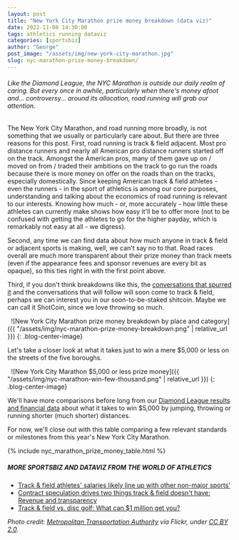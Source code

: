 ```yaml
---
layout: post
title: "New York City Marathon prize money breakdown (data viz)"
date: 2022-11-08 14:30:00
tags: athletics running dataviz
categories: [sportsbiz]
author: "George"
post_image: "/assets/img/new-york-city-marathon.jpg"
slug: nyc-marathon-prize-money-breakdown/
---
```

<h6>Like the Diamond League, the NYC Marathon is outside our daily realm of caring. But every once in awhile, particularly when there's money afoot and... controversy... around its allocation, road running will grab our attention.</h6>

The New York City Marathon, and road running more broadly, is not something that we usually or particularly care about. But there are three reasons for this post. First, road running is track & field adjacent. Most pro distance runners and nearly all American pro distance runners started off on the track. Amongst the American pros, many of them gave up on / moved on from / traded their ambitions on the track to go run the roads because there is more money on offer on the roads than on the tracks, especially domestically. Since keeping American track & field athletes - even the runners - in the sport of athletics is among our core purposes, understanding and talking about the economics of road running is relevant to our interests. Knowing how much - or, more accurately - how little these athletes can currently make shows how easy it'll be to offer more (not to be confused with getting the athletes to go for the higher payday, which is remarkably not easy at all - we digress).  

Second, any time we can find data about how much anyone in track & field or adjacent sports is making, well, we can't say no to that. Road races overall are much more transparent about their prize money than track meets (even if the appearance fees and sponsor revenues are every bit as opaque), so this ties right in with the first point above.

Third, if you don't think breakdowns like this, the [conversations that spurred it](https://www.letsrun.com/forum/flat_read.php?thread=11608353) and the conversations that will follow will soon come to track & field, perhaps we can interest you in our soon-to-be-staked shitcoin. Maybe we can call it ShotCoin, since we love throwing so much.

&nbsp;
![New York City Marathon prize money breakdown by place and category]({{ "/assets/img/nyc-marathon-prize-money-breakdown.png" | relative_url }})
{: .blog-center-image}
&nbsp;

Let's take a closer look at what it takes just to win a mere $5,000 or less on the streets of the five boroughs.

&nbsp;
![New York City Marathon $5,000 or less prize money]({{ "/assets/img/nyc-marathon-win-few-thousand.png" | relative_url }})
{: .blog-center-image}
&nbsp;

We'll have more comparisons before long from our [Diamond League results and financial data](https://nalathletics.com/blog/2022/10/03/diamond-league-earnings-table) about what it takes to win $5,000 by jumping, throwing or running shorter (much shorter) distances. 

For now, we'll close out with this table comparing a few relevant standards or milestones from this year's New York City Marathon. 

{% include nyc_marathon_prize_money_table.html %}

##### MORE SPORTSBIZ AND DATAVIZ FROM THE WORLD OF ATHLETICS
<ul>
 <li> <a href="https://nalathletics.com/blog/2022/08/16/track-field-niche-sport-attendance-salaries">Track & field athletes' salaries likely line up with other non-major sports'</a></li>
 <li> <a href="https://nalathletics.com/blog/2022/07/14/contract-speculation-track-field-revenue-transparency">Contract speculation drives two things track & field doesn't have: Revenue and transparency</a></li>
 <li> <a href="https://nalathletics.com/blog/2021/03/03/track-field-vs-disc-golf">Track & field vs. disc golf: What can $1 million get you?</a></li>
</ul>
 
 <em>Photo credit: [Metropolitan Transportation Authority](https://flic.kr/p/2nWKdbP) via Flickr, under [CC BY 2.0](https://creativecommons.org/licenses/by/2.0/).



